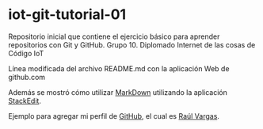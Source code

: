 # iot-git-tutorial-01
Repositorio inicial que contiene el ejercicio básico para aprender repositorios con Git y GitHub. Grupo 10. Diplomado Internet de las cosas de Código IoT

Línea modificada del archivo README.md con la aplicación Web de github.com

Además se mostró cómo utilizar [MarkDown](https://daringfireball.net/projects/markdown/) utilizando la aplicación [StackEdit](https://stackedit.io/app#).

Ejemplo para agregar mi perfil de [GitHub](https://github.com/), el cual es [Raúl Vargas](https://github.com/rvnava).
